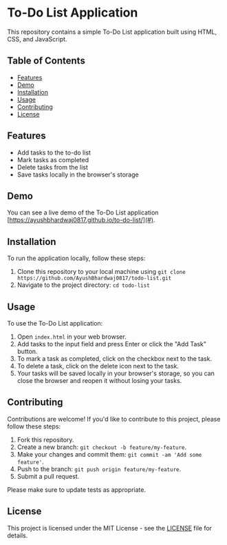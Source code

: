 # To-Do List Application

This repository contains a simple To-Do List application built using HTML, CSS, and JavaScript.

## Table of Contents

- [Features](#features)
- [Demo](#demo)
- [Installation](#installation)
- [Usage](#usage)
- [Contributing](#contributing)
- [License](#license)

## Features

- Add tasks to the to-do list
- Mark tasks as completed
- Delete tasks from the list
- Save tasks locally in the browser's storage

## Demo

You can see a live demo of the To-Do List application [https://ayushbhardwaj0817.github.io/to-do-list/](#).

## Installation

To run the application locally, follow these steps:

1. Clone this repository to your local machine using `git clone https://github.com/AyushBhardwaj0817/todo-list.git`
2. Navigate to the project directory: `cd todo-list`

## Usage

To use the To-Do List application:

1. Open `index.html` in your web browser.
2. Add tasks to the input field and press Enter or click the "Add Task" button.
3. To mark a task as completed, click on the checkbox next to the task.
4. To delete a task, click on the delete icon next to the task.
5. Your tasks will be saved locally in your browser's storage, so you can close the browser and reopen it without losing your tasks.

## Contributing

Contributions are welcome! If you'd like to contribute to this project, please follow these steps:

1. Fork this repository.
2. Create a new branch: `git checkout -b feature/my-feature`.
3. Make your changes and commit them: `git commit -am 'Add some feature'`.
4. Push to the branch: `git push origin feature/my-feature`.
5. Submit a pull request.

Please make sure to update tests as appropriate.

## License

This project is licensed under the MIT License - see the [LICENSE](LICENSE) file for details.
